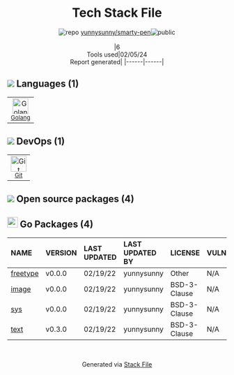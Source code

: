 <!--
&lt;--- Readme.md Snippet without images Start ---&gt;
## Tech Stack
yunnysunny/smarty-pen is built on the following main stack:

- [Golang](http://golang.org/) – Languages

Full tech stack [here](/techstack.md)

&lt;--- Readme.md Snippet without images End ---&gt;

&lt;--- Readme.md Snippet with images Start ---&gt;
## Tech Stack
yunnysunny/smarty-pen is built on the following main stack:

- <img width='25' height='25' src='https://img.stackshare.io/service/1005/O6AczwfV_400x400.png' alt='Golang'/> [Golang](http://golang.org/) – Languages

Full tech stack [here](/techstack.md)

&lt;--- Readme.md Snippet with images End ---&gt;
-->
<div align="center">

# Tech Stack File
![](https://img.stackshare.io/repo.svg "repo") [yunnysunny/smarty-pen](https://github.com/yunnysunny/smarty-pen)![](https://img.stackshare.io/public_badge.svg "public")
<br/><br/>
|6<br/>Tools used|02/05/24 <br/>Report generated|
|------|------|
</div>

## <img src='https://img.stackshare.io/languages.svg'/> Languages (1)
<table><tr>
  <td align='center'>
  <img width='36' height='36' src='https://img.stackshare.io/service/1005/O6AczwfV_400x400.png' alt='Golang'>
  <br>
  <sub><a href="http://golang.org/">Golang</a></sub>
  <br>
  <sub></sub>
</td>

</tr>
</table>

## <img src='https://img.stackshare.io/devops.svg'/> DevOps (1)
<table><tr>
  <td align='center'>
  <img width='36' height='36' src='https://img.stackshare.io/service/1046/git.png' alt='Git'>
  <br>
  <sub><a href="http://git-scm.com/">Git</a></sub>
  <br>
  <sub></sub>
</td>

</tr>
</table>


## <img src='https://img.stackshare.io/group.svg' /> Open source packages (4)</h2>

## <img width='24' height='24' src='https://img.stackshare.io/service/21112/default_1346bbda8fe03e4dce5601323a3ca47a10c1ae36.png'/> Go Packages (4)

|NAME|VERSION|LAST UPDATED|LAST UPDATED BY|LICENSE|VULNERABILITIES|
|:------|:------|:------|:------|:------|:------|
|[freetype](https://pkg.go.dev/github.com/golang/freetype)|v0.0.0|02/19/22|yunnysunny |Other|N/A|
|[image](https://pkg.go.dev/golang.org/x/image)|v0.0.0|02/19/22|yunnysunny |BSD-3-Clause|N/A|
|[sys](https://pkg.go.dev/golang.org/x/sys)|v0.0.0|02/19/22|yunnysunny |BSD-3-Clause|N/A|
|[text](https://pkg.go.dev/golang.org/x/text)|v0.3.0|02/19/22|yunnysunny |BSD-3-Clause|N/A|

<br/>
<div align='center'>

Generated via [Stack File](https://github.com/marketplace/stack-file)
